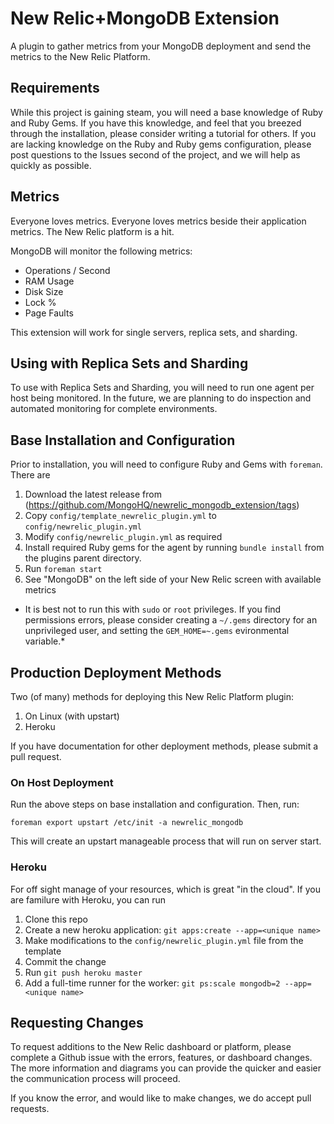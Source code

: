 # New Relic+MongoDB Extension

A plugin to gather metrics from your MongoDB deployment and send the
metrics to the New Relic Platform.

## Requirements

While this project is gaining steam, you will need a base knowledge of
Ruby and Ruby Gems.  If you have this knowledge, and feel that you
breezed through the installation, please consider writing a tutorial for
others.  If you are lacking knowledge on the Ruby and Ruby gems
configuration, please post questions to the Issues second of the
project, and we will help as quickly as possible. 

## Metrics

Everyone loves metrics.  Everyone loves metrics beside their application
metrics.  The New Relic platform is a hit.

MongoDB will monitor the following metrics:

* Operations / Second
* RAM Usage
* Disk Size
* Lock %
* Page Faults

This extension will work for single servers, replica sets, and sharding.

## Using with Replica Sets and Sharding

To use with Replica Sets and Sharding, you will need to run one agent
per host being monitored.  In the future, we are planning to do
inspection and automated monitoring for complete environments.

## Base Installation and Configuration

Prior to installation, you will need to configure Ruby and Gems with `foreman`.  There are 

1. Download the latest release from (https://github.com/MongoHQ/newrelic_mongodb_extension/tags)
2. Copy `config/template_newrelic_plugin.yml` to `config/newrelic_plugin.yml` 
3. Modify `config/newrelic_plugin.yml` as required
3. Install required Ruby gems for the agent by running `bundle install` from the plugins parent directory.
4. Run `foreman start` 
5. See "MongoDB" on the left side of your New Relic screen with available metrics

* It is best not to run this with `sudo` or `root` privileges.  If you
find permissions errors, please consider creating a `~/.gems` directory
for an unprivileged user, and setting the `GEM_HOME=~.gems`
evironmental variable.*

## Production Deployment Methods

Two (of many) methods for deploying this New Relic Platform plugin:

1. On Linux (with upstart)
2. Heroku 

If you have documentation for other deployment methods, please submit a
pull request.

### On Host Deployment

Run the above steps on base installation and configuration.  Then, run:

`foreman export upstart /etc/init -a newrelic_mongodb`

This will create an upstart manageable process that will run on server
start.

### Heroku

For off sight manage of your resources, which is great "in the cloud".
If you are familure with Heroku, you can run

1. Clone this repo
2. Create a new heroku application: `git apps:create --app=<unique name>`
3. Make modifications to the `config/newrelic_plugin.yml` file from the
   template
4. Commit the change
5. Run `git push heroku master`
6. Add a full-time runner for the worker: `git ps:scale mongodb=2 --app=<unique name>`


## Requesting Changes

To request additions to the New Relic dashboard or platform, please
complete a Github issue with the errors, features, or dashboard changes.
The more information and diagrams you can provide the quicker and easier the
communication process will proceed.

If you know the error, and would like to make changes, we do accept pull
requests.
